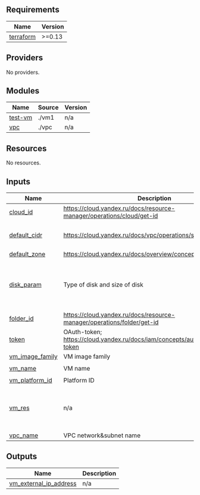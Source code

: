 ## Requirements

| Name | Version |
|------|---------|
| <a name="requirement_terraform"></a> [terraform](#requirement\_terraform) | >=0.13 |

## Providers

No providers.

## Modules

| Name | Source | Version |
|------|--------|---------|
| <a name="module_test-vm"></a> [test-vm](#module\_test-vm) | ./vm1 | n/a |
| <a name="module_vpc"></a> [vpc](#module\_vpc) | ./vpc | n/a |

## Resources

No resources.

## Inputs

| Name | Description | Type | Default | Required |
|------|-------------|------|---------|:--------:|
| <a name="input_cloud_id"></a> [cloud\_id](#input\_cloud\_id) | https://cloud.yandex.ru/docs/resource-manager/operations/cloud/get-id | `string` | n/a | yes |
| <a name="input_default_cidr"></a> [default\_cidr](#input\_default\_cidr) | https://cloud.yandex.ru/docs/vpc/operations/subnet-create | `list(string)` | <pre>[<br>  "10.0.1.0/24"<br>]</pre> | no |
| <a name="input_default_zone"></a> [default\_zone](#input\_default\_zone) | https://cloud.yandex.ru/docs/overview/concepts/geo-scope | `string` | `"ru-central1-a"` | no |
| <a name="input_disk_param"></a> [disk\_param](#input\_disk\_param) | Type of disk and size of disk | `list(object({type=string, size=number}))` | <pre>[<br>  {<br>    "size": 5,<br>    "type": "network-hdd"<br>  }<br>]</pre> | no |
| <a name="input_folder_id"></a> [folder\_id](#input\_folder\_id) | https://cloud.yandex.ru/docs/resource-manager/operations/folder/get-id | `string` | n/a | yes |
| <a name="input_token"></a> [token](#input\_token) | OAuth-token; https://cloud.yandex.ru/docs/iam/concepts/authorization/oauth-token | `string` | n/a | yes |
| <a name="input_vm_image_family"></a> [vm\_image\_family](#input\_vm\_image\_family) | VM image family | `string` | `"ubuntu-2004-lts"` | no |
| <a name="input_vm_name"></a> [vm\_name](#input\_vm\_name) | VM name | `string` | `"test-vm1-from-module"` | no |
| <a name="input_vm_platform_id"></a> [vm\_platform\_id](#input\_vm\_platform\_id) | Platform ID | `string` | `"standard-v2"` | no |
| <a name="input_vm_res"></a> [vm\_res](#input\_vm\_res) | n/a | `map(number)` | <pre>{<br>  "core_fraction": 5,<br>  "cores": 2,<br>  "memory": 2<br>}</pre> | no |
| <a name="input_vpc_name"></a> [vpc\_name](#input\_vpc\_name) | VPC network&subnet name | `string` | `"develop-test1"` | no |

## Outputs

| Name | Description |
|------|-------------|
| <a name="output_vm_external_ip_address"></a> [vm\_external\_ip\_address](#output\_vm\_external\_ip\_address) | n/a |
